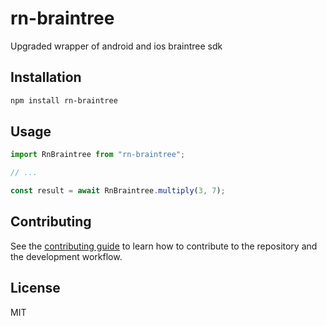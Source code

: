# rn-braintree

Upgraded wrapper of android and ios braintree sdk

## Installation

```sh
npm install rn-braintree
```

## Usage

```js
import RnBraintree from "rn-braintree";

// ...

const result = await RnBraintree.multiply(3, 7);
```

## Contributing

See the [contributing guide](CONTRIBUTING.md) to learn how to contribute to the repository and the development workflow.

## License

MIT
